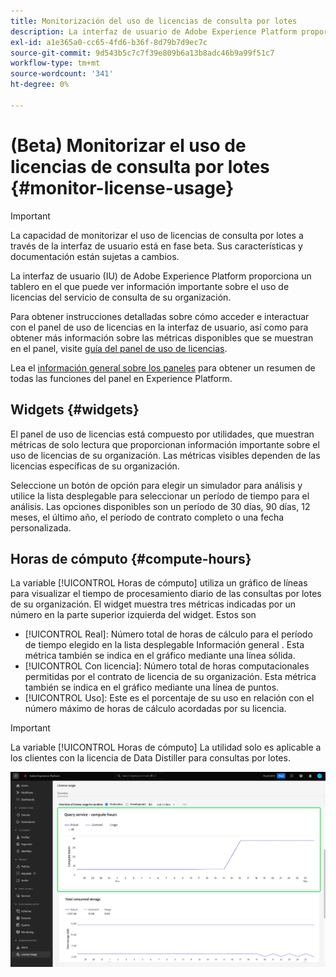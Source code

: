```yaml
---
title: Monitorización del uso de licencias de consulta por lotes
description: La interfaz de usuario de Adobe Experience Platform proporciona un tablero en el que puede ver información importante sobre el uso de licencias Data Distiller de su organización.
exl-id: a1e365a0-cc65-4fd6-b36f-8d79b7d9ec7c
source-git-commit: 9d543b5c7c7f39e809b6a13b8adc46b9a99f51c7
workflow-type: tm+mt
source-wordcount: '341'
ht-degree: 0%

---
```


# (Beta) Monitorizar el uso de licencias de consulta por lotes {#monitor-license-usage}

>[!IMPORTANT]
>
>La capacidad de monitorizar el uso de licencias de consulta por lotes a través de la interfaz de usuario está en fase beta. Sus características y documentación están sujetas a cambios.

La interfaz de usuario (IU) de Adobe Experience Platform proporciona un tablero en el que puede ver información importante sobre el uso de licencias del servicio de consulta de su organización.

Para obtener instrucciones detalladas sobre cómo acceder e interactuar con el panel de uso de licencias en la interfaz de usuario, así como para obtener más información sobre las métricas disponibles que se muestran en el panel, visite [guía del panel de uso de licencias](../../dashboards/guides/license-usage.md).

Lea el [información general sobre los paneles](../../dashboards/home.md) para obtener un resumen de todas las funciones del panel en Experience Platform.

## Widgets {#widgets}

El panel de uso de licencias está compuesto por utilidades, que muestran métricas de solo lectura que proporcionan información importante sobre el uso de licencias de su organización. Las métricas visibles dependen de las licencias específicas de su organización.

Seleccione un botón de opción para elegir un simulador para análisis y utilice la lista desplegable para seleccionar un período de tiempo para el análisis. Las opciones disponibles son un período de 30 días, 90 días, 12 meses, el último año, el período de contrato completo o una fecha personalizada.

## Horas de cómputo {#compute-hours}

La variable [!UICONTROL Horas de cómputo] utiliza un gráfico de líneas para visualizar el tiempo de procesamiento diario de las consultas por lotes de su organización. El widget muestra tres métricas indicadas por un número en la parte superior izquierda del widget. Estos son

- [!UICONTROL Real]: Número total de horas de cálculo para el período de tiempo elegido en la lista desplegable Información general . Esta métrica también se indica en el gráfico mediante una línea sólida.
- [!UICONTROL Con licencia]: Número total de horas computacionales permitidas por el contrato de licencia de su organización. Esta métrica también se indica en el gráfico mediante una línea de puntos.
- [!UICONTROL Uso]: Este es el porcentaje de su uso en relación con el número máximo de horas de cálculo acordadas por su licencia.

>[!IMPORTANT]
>
>La variable [!UICONTROL Horas de cómputo] La utilidad solo es aplicable a los clientes con la licencia de Data Distiller para consultas por lotes.

![Panel de uso de licencias con el widget de horas computadas resaltado.](../images/data-distiller/compute-hours.png)
